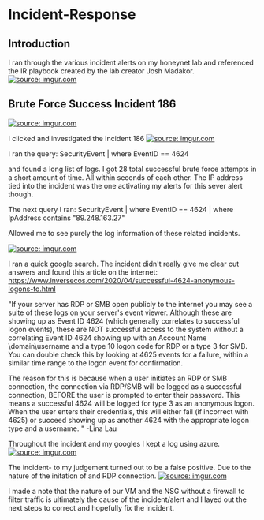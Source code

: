 # Incident-Response

## Introduction
I ran through the various incident alerts on my honeynet lab and referenced the IR playbook created by the lab creator Josh Madakor. 
<a href="https://imgur.com/DsNpCSn"><img src="https://i.imgur.com/DsNpCSnb.png" title="source: imgur.com" /></a>



## Brute Force Success Incident 186

<a href="https://imgur.com/ZjBMbrm"><img src="https://i.imgur.com/ZjBMbrm.png" title="source: imgur.com" /></a>

I clicked and investigated the Incident 186
<a href="https://imgur.com/koS6RdQ"><img src="https://i.imgur.com/koS6RdQ.png" title="source: imgur.com" /></a>


I ran the query: 
SecurityEvent
| where EventID == 4624

and found a long list of logs. I got 28 total successful brute force attempts in a short amount of time. All within seconds of each other. The IP address tied into the incident was the one activating my alerts for this sever alert though.

The next query I ran: 
SecurityEvent
| where EventID == 4624
| where IpAddress contains "89.248.163.27"

Allowed me to see purely the log information of these related incidents. 

<a href="https://imgur.com/TTd68pv"><img src="https://i.imgur.com/TTd68pvb.png" title="source: imgur.com" /></a>

I ran a quick google search. The incident didn't really give me clear cut answers and found this article on the internet: 
https://www.inversecos.com/2020/04/successful-4624-anonymous-logons-to.html

"If your server has RDP or SMB open publicly to the internet you may see a suite of these logs on your server's event viewer. Although these are showing up as Event ID 4624 (which generally correlates to successful logon events), these are NOT successful access to the system without a correlating Event ID 4624 showing up with an Account Name \\domain\username and a type 10 logon code for RDP or a type 3 for SMB. You can double check this by looking at 4625 events for a failure, within a similar time range to the logon event for confirmation.

The reason for this is because when a user initiates an RDP or SMB connection, the connection via RDP/SMB will be logged as a successful connection, BEFORE the user is prompted to enter their password. This means a successful 4624 will be logged for type 3 as an anonymous logon. When the user enters their credentials, this will either fail (if incorrect with 4625) or succeed showing up as another 4624 with the appropriate logon type and a username.
"
-Lina Lau

Throughout the incident and my googles I kept a log using azure. 
<a href="https://imgur.com/Y0gSgqd"><img src="https://i.imgur.com/Y0gSgqd.png" title="source: imgur.com" /></a>

The incident- to my judgement turned out to be a false positive. Due to the nature of the initation of and RDP connection. 
<a href="https://imgur.com/JcqnZ7b"><img src="https://i.imgur.com/JcqnZ7b.png" title="source: imgur.com" /></a>

I made a note that the nature of our VM and the NSG without a firewall to filter traffic is ultimately the cause of the incident/alert and I layed out the next steps to correct and hopefully fix the incident. 

